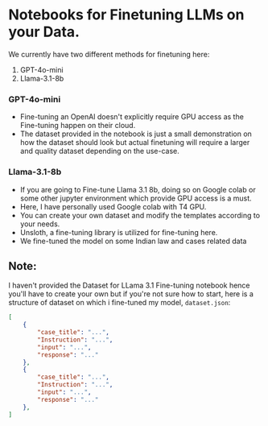 # Notebooks for Finetuning LLMs on your Data.

We currently have two different methods for finetuning here:
1. GPT-4o-mini
2. Llama-3.1-8b

### GPT-4o-mini

- Fine-tuning an OpenAI doesn't explicitly require GPU access as the Fine-tuning happen on their cloud.
- The dataset provided in the notebook is just a small demonstration on how the dataset should look but actual finetuning will require a larger and quality dataset depending on the use-case.

### Llama-3.1-8b

- If you are going to Fine-tune Llama 3.1 8b, doing so on Google colab or some other jupyter environment which provide GPU access is a must. 
- Here, I have personally used Google colab with T4 GPU.
- You can create your own dataset and modify the templates according to your needs.
- Unsloth, a fine-tuning library is utilized for fine-tuning here.
- We fine-tuned the model on some Indian law and cases related data

## Note:

I haven't provided the Dataset for LLama 3.1 Fine-tuning notebook hence you'll have to create your own but if you're not sure how to start, here is a structure of dataset on which i fine-tuned my model, `dataset.json`:

```json
[
    {
        "case_title": "...",
        "Instruction": "...",
        "input": "...",
        "response": "..."
    },
    {
        "case_title": "...",
        "Instruction": "...",
        "input": "...",
        "response": "..."
    },
]
```
